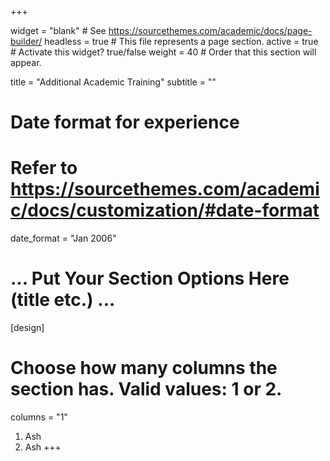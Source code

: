 
+++


widget = "blank"  # See https://sourcethemes.com/academic/docs/page-builder/
headless = true  # This file represents a page section.
active = true  # Activate this widget? true/false
weight = 40  # Order that this section will appear.

title = "Additional Academic Training"
subtitle = ""

# Date format for experience
#   Refer to https://sourcethemes.com/academic/docs/customization/#date-format
date_format = "Jan 2006"


# ... Put Your Section Options Here (title etc.) ...

[design]
  # Choose how many columns the section has. Valid values: 1 or 2.
  columns = "1"
  
  1.  Ash
  2.  Ash
+++

